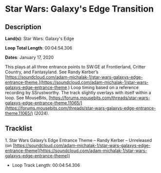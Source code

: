 # Star Wars: Galaxy's Edge Transition

## Description

**Land(s)**: Star Wars: Galaxy's Edge

**Loop Total Length**: 00:04:54.306

**Dates**: January 17, 2020

This plays at all three entrance points to SW:GE at Frontierland, Critter Country, and Fantasyland. See Randy Kerber’s [https://soundcloud.com/adam-michalak-1/star-wars-galaxys-edge-entrance-theme.](https://soundcloud.com/adam-michalak-1/star-wars-galaxys-edge-entrance-theme.) Loop timing based on a reference recording by SSrustworthy. The track slightly overlays with itself within a loop. See MouseBits, [https://forums.mousebits.com/threads/star-wars-galaxys-edge-entrance-theme.11065/](https://forums.mousebits.com/threads/star-wars-galaxys-edge-entrance-theme.11065/) (2024).

## Tracklist

1\. Star Wars Galaxy’s Edge Entrance Theme – Randy Kerber – Unreleased (on [https://soundcloud.com/adam-michalak-1/star-wars-galaxys-edge-entrance-theme](https://soundcloud.com/adam-michalak-1/star-wars-galaxys-edge-entrance-theme))

- Loop Track Length: 00:04:54.306
